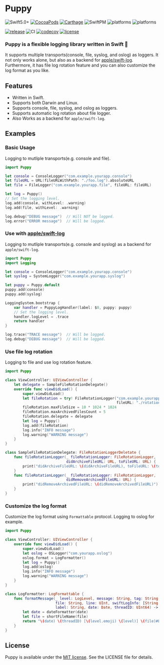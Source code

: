 # Puppy

![Swift5.0+](https://img.shields.io/badge/Swift-5.0%2B-orange.svg?style=flat)
[![CocoaPods](https://img.shields.io/cocoapods/v/Puppy.svg?style=flat)](https://cocoapods.org/pods/Puppy)
[![Carthage](https://img.shields.io/badge/Carhage-compatible-4BC51D.svg?style=flat)](https://github.com/Carthage/Carthage)
![SwiftPM](https://img.shields.io/badge/SwiftPM-compatible-4BC51D.svg?style=flat)
![platforms](https://img.shields.io/badge/Platforms-macOS%20%7C%20iOS%20%7C%20tvOS%20%7C%20watchOS-lightgray.svg?style=flat)
![platforms](https://img.shields.io/badge/Platforms-Linux-orange.svg?style=flat)

[![release](https://img.shields.io/github/v/release/sushichop/Puppy.svg?color=blue)](https://github.com/sushichop/Puppy/releases)
![CI](https://github.com/sushichop/Puppy/workflows/CI/badge.svg)
[![codecov](https://codecov.io/gh/sushichop/Puppy/branch/main/graph/badge.svg)](https://codecov.io/gh/sushichop/Puppy)
[![license](https://img.shields.io/badge/license-MIT-blue.svg)](https://github.com/sushichop/Puppy/blob/master/LICENSE)

### **Puppy is a flexible logging library written in Swift** 🐶 

It supports multiple transports(console, file, syslog, and oslog) as loggers. It not only works alone, but also as a backend for [apple/swift-log](https://github.com/apple/swift-log/).
Furthermore, it has file log rotation feature and you can also customize the log format as you like.

## Features

- Written in Swift.
- Supports both Darwin and Linux.
- Supports console, file, syslog, and oslog as loggers.
- Supports automatic log rotation about file logger.
- Also Works as a backend for `apple/swift-log`.

## Examples

### Basic Usage

Logging to mutliple transports(e.g. console and file).

```Swift
import Puppy

let console = ConsoleLogger("com.example.yourapp.console")
let fileURL = URL(fileURLWithPath: "./foo.log").absoluteURL
let file = FileLogger("com.example.yourapp.file", fileURL: fileURL)

let log = Puppy()
// Set the logging level.
log.add(console, withLevel: .warning)
log.add(file, withLevel: .warning)

log.debug("DEBUG message")  // Will NOT be logged.
log.error("ERROR message")  // Will be logged.
```

### Use with [apple/swift-log](https://github.com/apple/swift-log/)

Logging to mutliple transports(e.g. console and syslog) as a backend for `apple/swift-log`.

```swift
import Puppy
import Logging

let console = ConsoleLogger("com.example.yourapp.console")
let syslog = SystemLogger("com.example.yourapp.syslog")

let puppy = Puppy.default
puppy.add(console)
puppy.add(syslog)

LoggingSystem.bootstrap {
    var handler = PuppyLogHandler(label: $0, puppy: puppy)
    // Set the logging level.
    handler.logLevel = .trace
    return handler
}

log.trace("TRACE message")  // Will be logged.
log.debug("DEBUG message")  // Will be logged.
```

### Use file log rotation

Logging to file and use log rotation feature.

```swift
import Puppy

class ViewController: UIViewController {
    let delegate = SampleFileRotationDelegate()
    override func viewDidLoad() {
        super.viewDidLoad()
        let fileRotation = try! FileRotationLogger("com.example.yourapp.filerotation",
                                                   fileURL: "./rotation/foo.log")
        fileRotation.maxFileSize = 10 * 1024 * 1024
        fileRotation.maxArchivedFilesCount = 5
        fileRotation.delegate = delegate
        let log = Puppy()
        log.add(fileRotation)
        log.info("INFO message")
        log.warning("WARNING message")
    }
}

class SampleFileRotationDelegate: FileRotationLoggerDeletate {
    func fileRotationLogger(_ fileRotationLogger: FileRotationLogger,
                            didArchiveFileURL: URL, toFileURL: URL) {
        print("didArchiveFileURL: \(didArchiveFileURL), toFileURL: \(toFileURL)")
    }
    func fileRotationLogger(_ fileRotationLogger: FileRotationLogger,
                            didRemoveArchivedFileURL: URL) {
        print("didRemoveArchivedFileURL: \(didRemoveArchivedFileURL)")
    }
}
```

### Customize the log format

Customize the log format using `Formattable` protocol. Logging to oslog for example.

```swift
import Puppy

class ViewController: UIViewController {    
    override func viewDidLoad() {
        super.viewDidLoad()
        let oslog = OSLogger("com.yourapp.oslog")
        oslog.format = LogFormatter()
        let log = Puppy()
        log.add(oslog)
        log.info("INFO message")
        log.warning("WARNING message")
    }
}

class LogFormatter: LogFormattable {
    func formatMessage(_ level: LogLevel, message: String, tag: String, function: String,
                       file: String, line: UInt, swiftLogInfo: [String : String],
                       label: String, date: Date, threadID: UInt64) -> String {
        let date = dateFormatter(date)
        let file = shortFileName(file)
        return "\(date) \(threadID) [\(level.emoji) \(level)] \(file)#L.\(line) \(function) \(message)"
    }
}
```


## License

Puppy is available under the [MIT license](http://www.opensource.org/licenses/mit-license). See the LICENSE file for details.
